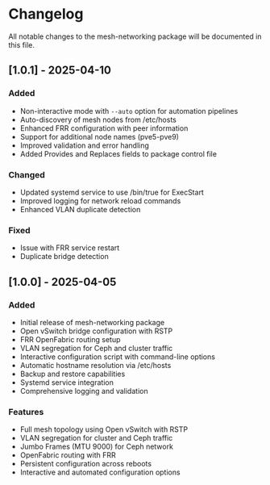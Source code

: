 # Changelog

All notable changes to the mesh-networking package will be documented in this file.

## [1.0.1] - 2025-04-10
### Added
- Non-interactive mode with `--auto` option for automation pipelines
- Auto-discovery of mesh nodes from /etc/hosts
- Enhanced FRR configuration with peer information
- Support for additional node names (pve5-pve9)
- Improved validation and error handling
- Added Provides and Replaces fields to package control file

### Changed
- Updated systemd service to use /bin/true for ExecStart
- Improved logging for network reload commands
- Enhanced VLAN duplicate detection

### Fixed
- Issue with FRR service restart
- Duplicate bridge detection

## [1.0.0] - 2025-04-05
### Added
- Initial release of mesh-networking package
- Open vSwitch bridge configuration with RSTP
- FRR OpenFabric routing setup
- VLAN segregation for Ceph and cluster traffic
- Interactive configuration script with command-line options
- Automatic hostname resolution via /etc/hosts
- Backup and restore capabilities
- Systemd service integration
- Comprehensive logging and validation

### Features
- Full mesh topology using Open vSwitch with RSTP
- VLAN segregation for cluster and Ceph traffic
- Jumbo Frames (MTU 9000) for Ceph network
- OpenFabric routing with FRR
- Persistent configuration across reboots
- Interactive and automated configuration options 